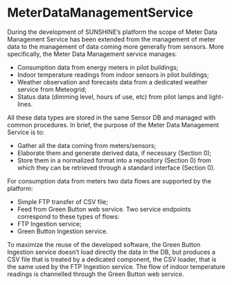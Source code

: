 # MeterDataManagementService

During the development of SUNSHINE’s platform the scope of Meter Data Management Service has been extended from the management of meter data to the management of data coming more generally from sensors. More specifically, the Meter Data Management service manages:
* Consumption data from energy meters in pilot buildings;
*	Indoor temperature readings from indoor sensors in pilot buildings;
*	Weather observation and forecasts data from a dedicated weather service from Meteogrid;
*	Status data (dimming level, hours of use, etc) from pilot lamps and light-lines.

All these data types are stored in the same Sensor DB and managed with common procedures. 
In brief, the purpose of the Meter Data Management Service is to:
* Gather all the data coming from meters/sensors; 
*	Elaborate them and generate derived data, if necessary (Section 0);
*	Store them in a normalized format into a repository (Section 0) from which they can be retrieved through a standard interface (Section 0).

For consumption data from meters two data flows are supported by the platform:
*	Simple FTP transfer of CSV file;
*	Feed from Green Button web service. 
Two service endpoints correspond to these types of flows: 
*	FTP Ingestion service;
*	Green Button Ingestion service.

To maximize the reuse of the developed software, the Green Button Ingestion service doesn’t load directly the data in the DB, but produces a CSV file that is treated by a dedicated component, the CSV loader, that is the same used by the FTP Ingestion service. 
The flow of indoor temperature readings is channelled through the Green Button web service.
